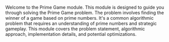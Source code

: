 Welcome to the Prime Game module. This module is designed to guide you through solving the Prime Game problem. The problem involves finding the winner of a game based on prime numbers. It's a common algorithmic problem that requires an understanding of prime numbers and strategic gameplay. This module covers the problem statement, algorithmic approach, implementation details, and potential optimizations.
